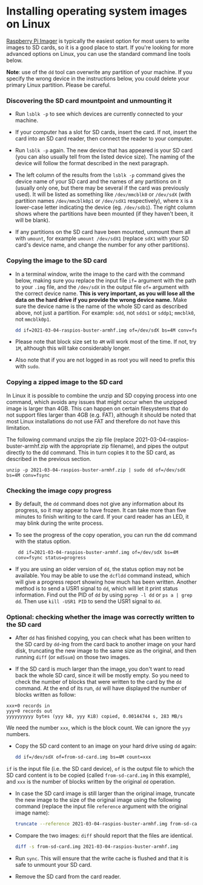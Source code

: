 # Installing operating system images on Linux

[Raspberry Pi Imager](README.md) is typically the easiest option for most users to write images to SD cards, so it is a good place to start. If you're looking for more advanced options on Linux, you can use the standard command line tools below.

**Note**: use of the `dd` tool can overwrite any partition of your machine. If you specify the wrong device in the instructions below, you could delete your primary Linux partition. Please be careful.

### Discovering the SD card mountpoint and unmounting it
- Run `lsblk -p` to see which devices are currently connected to your machine.

- If your computer has a slot for SD cards, insert the card. If not, insert the card into an SD card reader, then connect the reader to your computer.

- Run `lsblk -p` again. The new device that has appeared is your SD card (you can also usually tell from the listed device size). The naming of the device will follow the format described in the next paragraph.

- The left column of the results from the `lsblk -p` command gives the device name of your SD card and the names of any partitions on it (usually only one, but there may be several if the card was previously used). It will be listed as something like `/dev/mmcblk0` or `/dev/sdX` (with partition names `/dev/mmcblk0p1` or `/dev/sdX1` respectively), where `X` is a lower-case letter indicating the device (eg. `/dev/sdb1`). The right column shows where the partitions have been mounted (if they haven't been, it will be blank).

- If any partitions on the SD card have been mounted, unmount them all with `umount`, for example `umount /dev/sdX1` (replace `sdX1` with your SD card's device name, and change the number for any other partitions).

### Copying the image to the SD card

- In a terminal window, write the image to the card with the command below, making sure you replace the input file `if=` argument with the path to your `.img` file, and the `/dev/sdX` in the output file `of=` argument with the correct device name. **This is very important, as you will lose all the data on the hard drive if you provide the wrong device name.** Make sure the device name is the name of the whole SD card as described above, not just a partition. For example: `sdd`, not `sdds1` or `sddp1`; `mmcblk0`, not `mmcblk0p1`.

    ```bash
    dd if=2021-03-04-raspios-buster-armhf.img of=/dev/sdX bs=4M conv=fsync
    ```

- Please note that block size set to `4M` will work most of the time. If not,  try `1M`, although this will take considerably longer.

- Also note that if you are not logged in as root you will need to prefix this with `sudo`.

### Copying a zipped image to the SD card

In Linux it is possible to combine the unzip and SD copying process into one command, which avoids any issues that might occur when the unzipped image is larger than 4GB. This can happen on certain filesystems that do not support files larger than 4GB (e.g. FAT), although it should be noted that most Linux installations do not use FAT and therefore do not have this limitation.

The following command unzips the zip file (replace 2021-03-04-raspios-buster-armhf.zip with the appropriate zip filename), and pipes the output directly to the dd command. This in turn copies it to the SD card, as described in the previous section.
```
unzip -p 2021-03-04-raspios-buster-armhf.zip | sudo dd of=/dev/sdX bs=4M conv=fsync
```

### Checking the image copy progress

- By default, the `dd` command does not give any information about its progress, so it may appear to have frozen. It can take more than five minutes to finish writing to the card. If your card reader has an LED, it may blink during the write process.

- To see the progress of the copy operation, you can run the dd command with the status option.
   ```
    dd if=2021-03-04-raspios-buster-armhf.img of=/dev/sdX bs=4M conv=fsync status=progress
   ```
- If you are using an older version of `dd`, the status option may not be available. You may be able to use the `dcfldd` command instead, which will give a progress report showing how much has been written. Another method is to send a USR1 signal to `dd`, which will let it print status information. Find out the PID of `dd` by using `pgrep -l dd` or `ps a | grep dd`. Then use `kill -USR1 PID` to send the USR1 signal to `dd`.

### Optional: checking whether the image was correctly written to the SD card

- After `dd` has finished copying, you can check what has been written to the SD card by `dd`-ing from the card back to another image on your hard disk, truncating the new image to the same size as the original, and then running `diff` (or `md5sum`) on those two images.

- If the SD card is much larger than the image, you don't want to read back the whole SD card, since it will be mostly empty. So you need to check the number of blocks that were written to the card by the `dd` command. At the end of its run, `dd` will have displayed the number of blocks written as follow:
```
xxx+0 records in
yyy+0 records out
yyyyyyyyyy bytes (yyy kB, yyy KiB) copied, 0.00144744 s, 283 MB/s
```
We need the number `xxx`, which is the block count. We can ignore the `yyy` numbers.

- Copy the SD card content to an image on your hard drive using `dd` again:
    ```bash
    dd if=/dev/sdX of=from-sd-card.img bs=4M count=xxx
    ```
`if` is the input file (i.e. the SD card device), `of` is the output file to which the SD card content is to be copied (called `from-sd-card.img` in this example), and `xxx` is the number of blocks written by the original `dd` operation.

- In case the SD card image is still larger than the original image, truncate the new image to the size of the original image using the following command (replace the input file `reference` argument with the original image name):
    ```bash
    truncate --reference 2021-03-04-raspios-buster-armhf.img from-sd-card.img
    ```
- Compare the two images: `diff` should report that the files are identical.
    ```bash
    diff -s from-sd-card.img 2021-03-04-raspios-buster-armhf.img
    ```
- Run `sync`. This will ensure that the write cache is flushed and that it is safe to unmount your SD card.

- Remove the SD card from the card reader.
